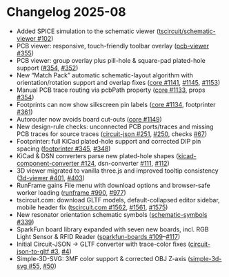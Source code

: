 # Changelog 2025-08

- Added SPICE simulation to the schematic viewer ([tscircuit/schematic-viewer #102](https://github.com/tscircuit/schematic-viewer/pull/102))
- PCB viewer: responsive, touch-friendly toolbar overlay ([pcb-viewer #355](https://github.com/tscircuit/pcb-viewer/pull/355))
- PCB viewer: group overlay plus pill-hole & square-pad plated-hole support ([#354](https://github.com/tscircuit/pcb-viewer/pull/354), [#352](https://github.com/tscircuit/pcb-viewer/pull/352))
- New “Match Pack” automatic schematic-layout algorithm with orientation/rotation support and overlap fixes ([core #1141](https://github.com/tscircuit/core/pull/1141), [#1145](https://github.com/tscircuit/core/pull/1145), [#1153](https://github.com/tscircuit/core/pull/1153))
- Manual PCB trace routing via pcbPath property ([core #1133](https://github.com/tscircuit/core/pull/1133), props [#354](https://github.com/tscircuit/props/pull/354))
- Footprints can now show silkscreen pin labels ([core #1134](https://github.com/tscircuit/core/pull/1134), footprinter [#361](https://github.com/tscircuit/footprinter/pull/361))
- Autorouter now avoids board cut-outs ([core #1149](https://github.com/tscircuit/core/pull/1149))
- New design-rule checks: unconnected PCB ports/traces and missing PCB traces for source traces ([circuit-json #251](https://github.com/tscircuit/circuit-json/pull/251), [#250](https://github.com/tscircuit/circuit-json/pull/250), checks [#67](https://github.com/tscircuit/checks/pull/67))
- Footprinter: full KiCad plated-hole support and corrected DIP pin spacing ([footprinter #345](https://github.com/tscircuit/footprinter/pull/345), [#348](https://github.com/tscircuit/footprinter/pull/348))
- KiCad & DSN converters parse new plated-hole shapes ([kicad-component-converter #124](https://github.com/tscircuit/kicad-component-converter/pull/124), dsn-converter [#111](https://github.com/tscircuit/dsn-converter/pull/111), [#112](https://github.com/tscircuit/dsn-converter/pull/112))
- 3D viewer migrated to vanilla three.js and improved tooltip consistency ([3d-viewer #401](https://github.com/tscircuit/3d-viewer/pull/401), [#403](https://github.com/tscircuit/3d-viewer/pull/403))
- RunFrame gains File menu with download options and browser-safe worker loading ([runframe #990](https://github.com/tscircuit/runframe/pull/990), [#977](https://github.com/tscircuit/runframe/pull/977))
- tscircuit.com: download GLTF models, default-collapsed editor sidebar, mobile header fix ([tscircuit.com #1562](https://github.com/tscircuit/tscircuit.com/pull/1562), [#1561](https://github.com/tscircuit/tscircuit.com/pull/1561), [#1575](https://github.com/tscircuit/tscircuit.com/pull/1575))
- New resonator orientation schematic symbols ([schematic-symbols #339](https://github.com/tscircuit/schematic-symbols/pull/339))
- SparkFun board library expanded with seven new boards, incl. RGB Light Sensor & RFID Reader ([sparkfun-boards #109](https://github.com/tscircuit/sparkfun-boards/pull/109)–[#117](https://github.com/tscircuit/sparkfun-boards/pull/117))
- Initial Circuit-JSON → GLTF converter with trace-color fixes ([circuit-json-to-gltf #3](https://github.com/tscircuit/circuit-json-to-gltf/pull/3), [#4](https://github.com/tscircuit/circuit-json-to-gltf/pull/4))
- Simple-3D-SVG: 3MF color support & corrected OBJ Z-axis ([simple-3d-svg #55](https://github.com/tscircuit/simple-3d-svg/pull/55), [#50](https://github.com/tscircuit/simple-3d-svg/pull/50))
